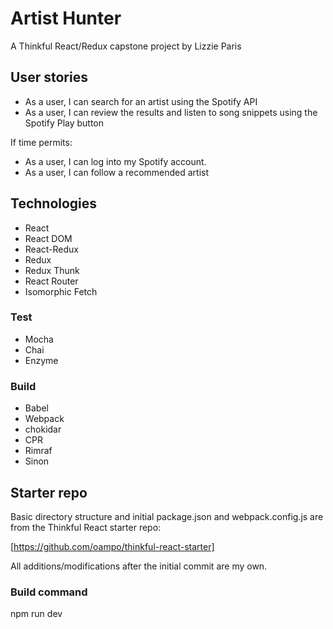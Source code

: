 # Artist Hunter

A Thinkful React/Redux capstone project by Lizzie Paris

## User stories
* As a user, I can search for an artist using the Spotify API
* As a user, I can review the results and listen to song snippets using the Spotify Play button

If time permits:
* As a user, I can log into my Spotify account.
* As a user, I can follow a recommended artist

## Technologies
* React
* React DOM
* React-Redux
* Redux
* Redux Thunk
* React Router
* Isomorphic Fetch

### Test
* Mocha
* Chai
* Enzyme

### Build
* Babel
* Webpack
* chokidar
* CPR
* Rimraf
* Sinon


## Starter repo 
Basic directory structure and initial package.json and webpack.config.js are from the Thinkful React starter repo:

  [https://github.com/oampo/thinkful-react-starter]

All additions/modifications after the initial commit are my own.

### Build command
npm run dev


